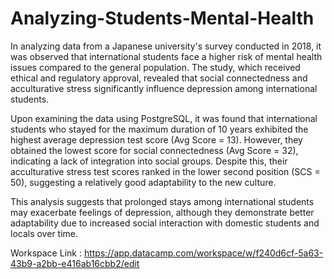 # Analyzing-Students-Mental-Health


In analyzing data from a Japanese university's survey conducted in 2018, it was observed that international students face a higher risk of mental health issues compared to the general population. The study, which received ethical and regulatory approval, revealed that social connectedness and acculturative stress significantly influence depression among international students.

Upon examining the data using PostgreSQL, it was found that international students who stayed for the maximum duration of 10 years exhibited the highest average depression test score (Avg Score = 13). However, they obtained the lowest score for social connectedness (Avg Score = 32), indicating a lack of integration into social groups. Despite this, their acculturative stress test scores ranked in the lower second position (SCS = 50), suggesting a relatively good adaptability to the new culture.

This analysis suggests that prolonged stays among international students may exacerbate feelings of depression, although they demonstrate better adaptability due to increased social interaction with domestic students and locals over time.

Workspace Link : https://app.datacamp.com/workspace/w/f240d6cf-5a63-43b9-a2bb-e416ab16cbb2/edit
